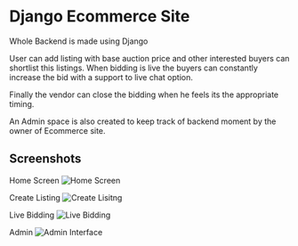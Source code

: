 # Django Ecommerce Site

Whole Backend is made using Django


User can add listing with base auction price and other interested buyers can shortlist this listings. When bidding is live the buyers can constantly increase the bid with a support to live chat option.

Finally the vendor can close the bidding when he feels its the appropriate timing.

An Admin space is also created to keep track of backend moment by the owner of Ecommerce site.
## Screenshots

Home Screen
![Home Screen](https://user-images.githubusercontent.com/102918580/231765887-19b22e44-f14a-48f3-9c3a-0e6a428698df.png)

Create Listing 
![Create Lisitng](https://user-images.githubusercontent.com/102918580/231767001-c1ac2576-cc33-457a-955a-2aa4f5554a08.png)


Live Bidding
![Live Bidding](https://user-images.githubusercontent.com/102918580/231767433-5587d2ab-bde5-456d-b2e5-f20489047efa.png)

Admin 
![Admin Interface](https://user-images.githubusercontent.com/102918580/231767802-2207898d-8110-4d6d-9c6a-c4a84a2a49d7.png)
